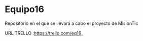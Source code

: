 # Equipo16
Repositorio en el que se llevará a cabo el proyecto de MisionTic

URL TRELLO :https://trello.com/eq16_ 
